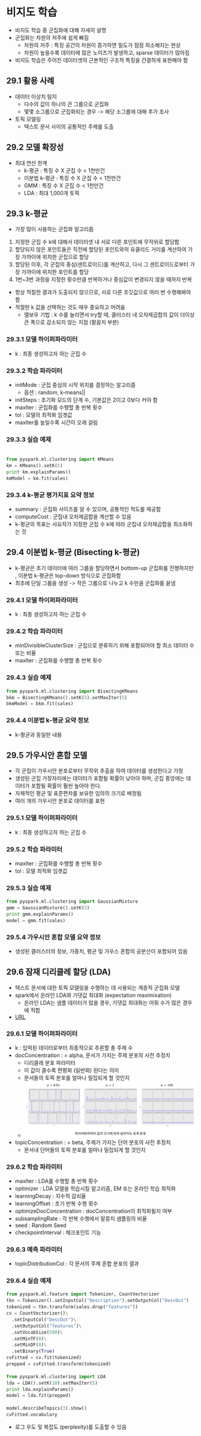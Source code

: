 # 비지도 학습
- 비지도 학습 중 군집화에 대해 자세히 설명
- 군집화는 차원의 저주에 쉽게 빠짐
	- 차원의 저주 : 특징 공간의 차원이 증가하면 밀도가 점점 희소해지는 현상
	- 차원이 높을수록 데이터에 많은 노이즈가 발생하고, sparse 데이터가 많아짐
- 비지도 학습은 주어진 데이터셋의 근본적인 구조적 특징을 간결하게 표현해야 함

## 29.1 활용 사례
- 데이터 이상치 탐지
	- 다수의 값이 하나의 큰 그룹으로 군집화
	- 몇몇 소그룹으로 군집화되는 경우 -> 해당 소그룹에 대해 추가 조사
- 토픽 모델링
	- 텍스트 문서 사이의 공통적인 주제를 도출

## 29.2 모델 확장성
- 최대 연산 한계
	- k-평균 : 특징 수 X 군집 수 < 1천만건
	- 이분법 k-평균 : 특징 수 X 군집 수 < 1천만건
	- GMM : 특징 수 X 군집 수 < 1천만건
	- LDA : 최대 1,000개 토픽

## 29.3 k-평균
- 가장 많이 사용하는 군집화 알고리즘
1. 지정한 군집 수 k에 대해서 데이터셋 내 서로 다른 포인트에 무작위로 할당함
2. 할당되지 않은 포인트들은 직전에 할당된 포인트와의 유클리드 거리를 계산하여 가장 가까이에 위치한 군집으로 할당
3. 할당된 이후, 각 군집의 중심(센트로이드)를 계산하고, 다시 그 센트로이드로부터 가장 가까이에 위치한 포인트를 할당
4. 1번~3번 과정을 지정한 횟수만큼 반복하거나 중심값이 변경되지 않을 때까지 반복
- 항상 적절한 결과가 도출되지 않으므로, 서로 다른 초깃값으로 여러 번 수행해봐야 함
- 적절한 k 값을 선택하는 것도 매우 중요하고 어려움
	- 엘보우 기법 : k 수를 늘리면서 try할 때, 클러스터 내 오차제곱합의 값이 더이상 큰 폭으로 감소되지 않는 지점 (팔꿈치 부분)
### 29.3.1 모델 하이퍼파라미터
- k : 최종 생성하고자 하는 군집 수

### 29.3.2 학습 파라미터
- initMode : 군집 중심의 시작 위치를 결정하는 알고리즘
	- 옵션 : random, k-means||
- initSteps : 초기화 모드의 단계 수, 기본값은 2이고 0보다 커야 함
- maxIter : 군집화를 수행할 총 반복 횟수
- tol : 모델의 최적화 임곗값
- maxIter를 높일수록 시간이 오래 걸림

### 29.3.3 실습 예제
```python

from pyspark.ml.clustering import KMeans
km = KMeans().setK(5)
print km.explainParams()
kmModel = km.fit(sales)

```

### 29.3.4 k-평균 평가지표 요약 정보
- summary : 군집화 사이즈를 알 수 있으며, 공통적인 척도를 제공함
- computeCost : 군집내 오차제곱합을 계산할 수 있음
- k-평균의 목표는 사요자가 지정한 군집 수 k에 따라 군집내 오차제곱합을 최소화하는 것

## 29.4 이분법 k-평균 (Bisecting k-평균)
- k-평균은 초기 데이터에 여러 그룹을 할당하면서 bottom-up 군집화를 진행하지만 , 이분법 k-평균은 top-down 방식으로 군집화함
- 최초에 단일 그룹을 생성 -> 작은 그룹으로 나누고 k 수만큼 군집화를 끝냄

### 29.4.1 모델 하이퍼파라미터
- k : 최종 생성하고자 하는 군집 수

### 29.4.2 학습 파라미터
- minDivisibleClusterSize : 군집으로 분류하기 위해 포함되어야 할 최소 데이터 수 또는 비율
- maxIter : 군집화를 수행할 총 반복 횟수

### 29.4.3 실습 예제
```python
from pyspark.ml.clustering import BisectingKMeans
bkm = BisectingKMeans().setK(5).setMaxIter(5)
bkmModel = bkm.fit(sales)
```

### 29.4.4 이분법 k-평균 요약 정보
- k-평균과 동일한 내용

## 29.5 가우시안 혼합 모델
- 각 군집이 가우시안 분포로부터 무작위 추출을 하여 데이터를 생성한다고 가정
- 생성된 군집 가장자리에는 데이터가 포함될 확률이 낮아야 하며, 군집 중앙에는 데이터가 포함될 확률이 훨씬 높아야 한다.
- 자체적인 평균 및 표준편차를 보유한 임의의 크기로 배정됨
- 여러 개의 가우시안 분포로 데이터를 표현

### 29.5.1 모델 하이퍼파라미터
- k : 최종 생성하고자 하는 군집 수

### 29.5.2 학습 파라미터
- maxIter : 군집화를 수행할 총 반복 횟수
- tol : 모델 최적화 임곗값

### 29.5.3 실습 예제
```python
from pyspark.ml.clustering import GaussianMixture
gmm = GaussianMixture().setK(5)
print gmm.explainParams()
model = gmm.fit(sales)
```

### 29.5.4 가우시안 혼합 모델 요약 정보
- 생성된 클러스터의 정보, 가중치, 평균 및 가우스 혼합의 공분산이 포함되어 있음

## 29.6 잠재 디리클레 할당 (LDA)
- 텍스트 문서에 대한 토픽 모델링을 수행하는 데 사용되는 계층적 군집화 모델
- spark에서 온라인 LDA와 기댓값 최대화 (expectation maximixation)
	- 온라인 LDA는 샘플 데이터가 많을 경우, 기댓값 최대화는 어휘 수가 많은 경우에 적합
- [URL](http://bigdata.emforce.co.kr/index.php/2020072401/)

### 29.6.1 모델 하이퍼파라미터
- k : 입력된 데이터로부터 최종적으로 추론할 총 주제 수
- docConcentration : = alpha, 문서가 가지는 주제 분포의 사전 추정치
	- 디리클레 분포 파라미터
	- 이 값이 클수록 편평화 (일반화) 된다는 의미
	- 문서들의 토픽 분포를 얼마나 밀집되게 할 것인지 
	- ![alpha](./img/alpha_dist.png)
- topicConcentration : = beta, 주제가 가지는 단어 분포의 사전 추정치
	- 문서내 단어들의 토픽 분포를 얼마나 밀집되게 할 것인지

### 29.6.2 학습 파라미터
- maxIter : LDA를 수행할 총 반복 횟수
- optimizer : LDA 모델을 학습시킬 알고리즘, EM 또는 온라인 학습 최적화
- learningDecay : 지수적 감쇠율
- learningOffset : 초기 반복 수행 횟수
- optimizeDocConcentration : docConcentration이 최적화될지 여부
- subsamplingRate : 각 반복 수행에서 말뭉치 샘플링의 비율
- seed : Random Seed
- checkpointInterval : 체크포인트 기능

### 29.6.3 예측 파라미터
- topicDistributionCol : 각 문서의 주제 혼합 분포의 결과

### 29.6.4 실습 예제
```python
from pyspark.ml.feature import Tokenizer, CountVectorizer
tkn = Tokenizer().setInputCol("Description").setOutputCol("DescOut")
tokenized = tkn.transform(sales.drop("features"))
cv = CountVectorizer()\
  .setInputCol("DescOut")\
  .setOutputCol("features")\
  .setVocabSize(500)\
  .setMinTF(0)\
  .setMinDF(0)\
  .setBinary(True)
cvFitted = cv.fit(tokenized)
prepped = cvFitted.transform(tokenized)

from pyspark.ml.clustering import LDA
lda = LDA().setK(10).setMaxIter(5)
print lda.explainParams()
model = lda.fit(prepped)

model.describeTopics(3).show()
cvFitted.vocabulary
```
- 로그 우도 및 복잡도 (perplexity)를 도출할 수 있음































